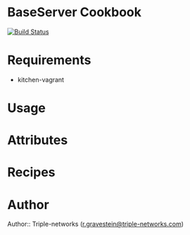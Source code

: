 # BaseServer Cookbook

[![Build Status](https://travis-ci.org/Rud5G/chef-baseserver.png?branch=master)](https://travis-ci.org/Rud5G/chef-baseserver)

# Requirements

* kitchen-vagrant

# Usage

# Attributes

# Recipes

# Author

Author:: Triple-networks (<r.gravestein@triple-networks.com>)
